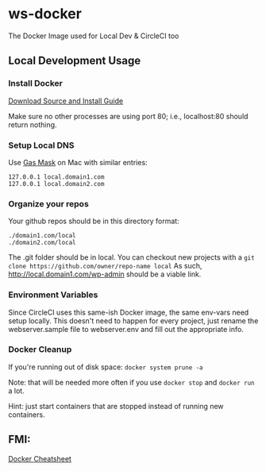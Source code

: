 # ws-docker
The Docker Image used for Local Dev &amp; CircleCI too


## Local Development Usage
### Install Docker
[Download Source and Install Guide](https://store.docker.com/editions/community/docker-ce-desktop-mac)

Make sure no other processes are using port 80; i.e., localhost:80 should return nothing.

### Setup Local DNS
Use [Gas Mask](https://github.com/2ndalpha/gasmask) on Mac with similar entries:

```
127.0.0.1 local.domain1.com
127.0.0.1 local.domain2.com
```

### Organize your repos
Your github repos should be in this directory format:

```
./domain1.com/local
./domain2.com/local
```

The .git folder should be in local. You can checkout new projects with a `git clone https://github.com/owner/repo-name local`
As such, http://local.domain1.com/wp-admin should be a viable link.


### Environment Variables
Since CircleCI uses this same-ish Docker image, the same env-vars need setup locally.
This doesn't need to happen for every project, just rename the webserver.sample file to webserver.env
and fill out the appropriate info.


### Docker Cleanup
If you're running out of disk space: `docker system prune -a`

Note: that will be needed more often if you use `docker stop` and `docker run` a lot.

Hint: just start containers that are stopped instead of running new containers.

## FMI:
[Docker Cheatsheet](https://docs.docker.com/get-started/part2/#recap-and-cheat-sheet-optional)


